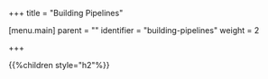 +++
title = "Building Pipelines"

[menu.main]
parent = ""
identifier = "building-pipelines"
weight = 2

+++

{{%children style="h2"%}}
